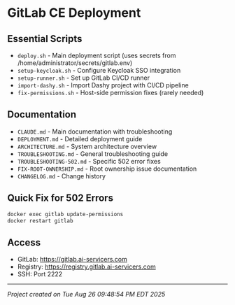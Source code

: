 # GitLab CE Deployment

## Essential Scripts
- `deploy.sh` - Main deployment script (uses secrets from /home/administrator/secrets/gitlab.env)
- `setup-keycloak.sh` - Configure Keycloak SSO integration
- `setup-runner.sh` - Set up GitLab CI/CD runner
- `import-dashy.sh` - Import Dashy project with CI/CD pipeline
- `fix-permissions.sh` - Host-side permission fixes (rarely needed)

## Documentation
- `CLAUDE.md` - Main documentation with troubleshooting
- `DEPLOYMENT.md` - Detailed deployment guide
- `ARCHITECTURE.md` - System architecture overview
- `TROUBLESHOOTING.md` - General troubleshooting guide
- `TROUBLESHOOTING-502.md` - Specific 502 error fixes
- `FIX-ROOT-OWNERSHIP.md` - Root ownership issue documentation
- `CHANGELOG.md` - Change history

## Quick Fix for 502 Errors
```bash
docker exec gitlab update-permissions
docker restart gitlab
```

## Access
- GitLab: https://gitlab.ai-servicers.com
- Registry: https://registry.gitlab.ai-servicers.com
- SSH: Port 2222

---
*Project created on Tue Aug 26 09:48:54 PM EDT 2025*